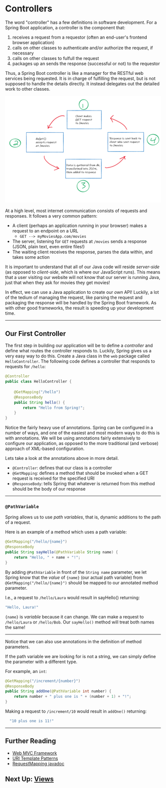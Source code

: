 # Controllers

The word "controller" has a few definitions in software development. For a Spring Boot application, a controller is the component that:
1. receives a request from a requestor (often an end-user's frontend browser application)
2. calls on other classes to authenticate and/or authorize the request, if necessary
3. calls on other classes to fulfull the request
4. packages up an sends the response (successful or not) to the requestor

Thus, a Spring Boot controller is like a manager for the RESTful web services being requested. It is in charge of fulfilling the request, but is not supposed to handle the details directly. It instead delegates out the detailed work to other classes.

![Request Response Pattern](./req_res.png)

At a high level, most internet communication consists of requests and responses. It follows a very common pattern:
- A client (perhaps an application running in your browser) makes
a request to an endpoint on a URL
  - `GET --> myMoviesApp.com/movies`
- The server, listening for `GET` requests at `/movies` sends a response (JSON, plain text,
even entire files!)
- The waiting client receives the response, parses the data within, and takes some action

It is important to understand that all of our Java code will reside
*server-side* (as opposed to *client-side*, which is where our JavaScript runs). This means that a user visiting our
website will not know that our server is running Java, just that when they ask for movies they get movies!

In effect, we can use a Java application to create our *own* API! Luckily, a lot of the tedium of managing the request, like parsing the request and packaging the response will be handled by the Spring Boot framework. As with other good frameworks, the result is speeding up your development time.


---

## Our First Controller

The first step in building our application will be to define a *controller* and define what routes the controller responds to. Luckily, Spring gives us a very easy way to do this. Create a Java class in the `web` package called `HelloController`. The following code defines a controller that responds to
requests for `/hello`:

```java
@Controller
public class HelloController {

    @GetMapping("/hello")
    @ResponseBody
    public String hello() {
        return "Hello from Spring!";
    }
}
```

Notice the fairly heavy use of annotations. Spring can be configured in a number of ways, and one of the easiest and most modern ways to do this is with annotations. We will be using annotations fairly extensively to configure our application, as opposed to the more traditional (and verbose) approach of
XML-based configuration.

Lets take a look at the annotations above in more detail.

- `@Controller`: defines that our class is a controller
- `@GetMapping`: defines a method that should be invoked when a GET request is
  received for the specified URI
- `@ResponseBody`: tells Spring that whatever is returned from this method
  should be the body of our response

---
### `@PathVariable`

Spring allows us to use *path variables*, that is, dynamic additions to the path of a request. 

Here is an example of a method which uses a path variable:

```java
@GetMapping("/hello/{name}")
@ResponseBody
public String sayHello(@PathVariable String name) {
    return "Hello, " + name + "!";
}
```

By adding `@PathVariable` in front of the `String name` parameter, we let Spring know that the *value* of `{name}` (our actual path variable) from `@GetMapping("/hello/{name}")` 
should be mapped to our annotated method parameter.

I.e., a request to `/hello/Laura` would result in sayHello() returning:

```JAVA
"Hello, Laura!"
```

`{name}` is *variable* because it can change. We can make a request to `/hello/Laura` or `/hello/Bob`. Our `sayHello()` method will treat both names the same!

---
Notice that we can also use annotations in the definition of method parameters.

If the path variable we are looking for is not a string, we can simply define the parameter with a different type.

For example, an `int`:

```java
@GetMapping("/increment/{number}")
@ResponseBody
public String addOne(@PathVariable int number) {
    return number + " plus one is " + (number + 1) + "!";
}
```

Making a request to `/increment/10` would result in `addOne()` returning:

```JAVA
  "10 plus one is 11!"
```

---
## Further Reading

- [Web MVC Framework](http://docs.spring.io/spring/docs/4.3.5.RELEASE/spring-framework-reference/htmlsingle/#mvc)
- [URI Template Patterns](http://docs.spring.io/spring/docs/current/spring-framework-reference/html/mvc.html#mvc-ann-requestmapping-uri-templates)
- [RequestMapping javadoc](https://docs.spring.io/spring-framework/docs/current/javadoc-api/org/springframework/web/bind/annotation/RequestMapping.html)


## Next Up: [Views](4-views.md)
